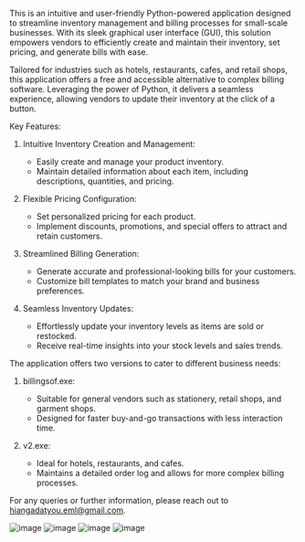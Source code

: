 This is an intuitive and user-friendly Python-powered application designed to streamline inventory management and billing processes for small-scale businesses. With its sleek graphical user interface (GUI), this solution empowers vendors to efficiently create and maintain their inventory, set pricing, and generate bills with ease.

Tailored for industries such as hotels, restaurants, cafes, and retail shops, this application offers a free and accessible alternative to complex billing software. Leveraging the power of Python, it delivers a seamless experience, allowing vendors to update their inventory at the click of a button.

Key Features:

1. Intuitive Inventory Creation and Management:
   - Easily create and manage your product inventory.
   - Maintain detailed information about each item, including descriptions, quantities, and pricing.

2. Flexible Pricing Configuration:
   - Set personalized pricing for each product.
   - Implement discounts, promotions, and special offers to attract and retain customers.

3. Streamlined Billing Generation:
   - Generate accurate and professional-looking bills for your customers.
   - Customize bill templates to match your brand and business preferences.

4. Seamless Inventory Updates:
   - Effortlessly update your inventory levels as items are sold or restocked.
   - Receive real-time insights into your stock levels and sales trends.

The application offers two versions to cater to different business needs:

1. billingsof.exe:
   - Suitable for general vendors such as stationery, retail shops, and garment shops.
   - Designed for faster buy-and-go transactions with less interaction time.

2. v2.exe:
   - Ideal for hotels, restaurants, and cafes.
   - Maintains a detailed order log and allows for more complex billing processes.

For any queries or further information, please reach out to hiangadatyou.eml@gmail.com.

![image](https://github.com/user-attachments/assets/977150d1-9486-4921-bacc-3c5765440105)
![image](https://github.com/user-attachments/assets/81b65120-1dc7-47da-a085-4c09ac0b381e)
![image](https://github.com/user-attachments/assets/b49d5f7d-1afb-4c29-b875-7665400773bc)
![image](https://github.com/user-attachments/assets/1c64e1e2-b923-4f4c-89fe-b3eb8bdbccdb)

